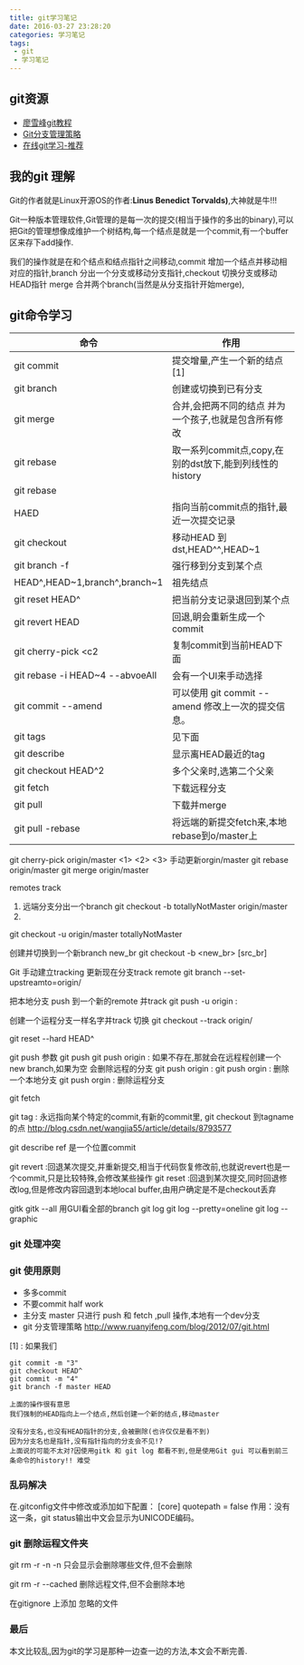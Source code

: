 ```yaml
---
title: git学习笔记
date: 2016-03-27 23:28:20
categories: 学习笔记
tags:
 - git
 - 学习笔记
---
```


## git资源

 - [廖雪峰git教程](http://www.liaoxuefeng.com/wiki/0013739516305929606dd18361248578c67b8067c8c017b000/)
 - [Git分支管理策略](http://www.ruanyifeng.com/blog/2012/07/git.html)
 - [在线git学习-推荐](http://pcottle.github.io/learnGitBranching/)


## 我的git 理解

Git的作者就是Linux开源OS的作者:**Linus Benedict Torvalds)**,大神就是牛!!!

Git一种版本管理软件,Git管理的是每一次的提交(相当于操作的多出的binary),可以把Git的管理想像成维护一个树结构,每一个结点是就是一个commit,有一个buffer区来存下add操作.

我们的操作就是在和个结点和结点指针之间移动,commit 增加一个结点并移动相对应的指针,branch 分出一个分支或移动分支指针,checkout 切换分支或移动HEAD指针
merge 合并两个branch(当然是从分支指针开始merge),


## git命令学习

| 命令                              | 作用                                                      |
| --------------------------------- | --------------------------------------------------------- |
| git commit                        | 提交增量,产生一个新的结点 [1]                             |
| git branch                        | 创建或切换到已有分支                                      |
| git merge                         | 合并,会把两不同的结点 并为一个孩子,也就是包含所有修改     |
| git rebase <dst>                  | 取一系列commit点,copy,在别的dst放下,能到列线性的history   |
| git rebase <src> <dst>            |                                                           |
| HAED                              | 指向当前commit点的指针,最近一次提交记录                   |
| git checkout <dst>                | 移动HEAD 到dst,HEAD^^,HEAD~1                              |
| git branch -f <branch> <dst>      | 强行移到分支到某个点                                      |
| HEAD^,HEAD~1,branch^,branch~1     | 祖先结点                                                  |
| git reset HEAD^                   | 把当前分支记录退回到某个点                                |
| git revert HEAD                   | 回退,眀会重新生成一个commit                               |
| git cherry-pick <c1> <c2 <c3>     | 复制commit到当前HEAD下面                                  |
| git rebase -i HEAD~4 --abvoeAll   | 会有一个UI来手动选择                                      |
| git commit --amend                | 可以使用 git commit --amend 修改上一次的提交信息。        |
| git tags  <tag> <commit>          | 见下面                                                    |
| git describe                      | 显示离HEAD最近的tag                                       |
| git checkout HEAD^2               | 多个父亲时,选第二个父亲                                   |
| git fetch                         | 下载远程分支                                              |
| git pull                          | 下载并merge                                               |
| git pull -rebase                  | 将远端的新提交fetch来,本地rebase到o/master上              |


git cherry-pick origin/master <1> <2> <3> 手动更新orgin/master
git rebase origin/master
git merge origin/master


remotes track
1. 远端分支分出一个branch
git checkout -b totallyNotMaster origin/master
2.
git checkout -u origin/master totallyNotMaster


创建并切换到一个新branch new_br
git checkout -b <new_br> [src_br]


Git 手动建立tracking 
更新现在分支track remote
git branch --set-upstreamto=origin/<remote> <local>


把本地分支 push 到一个新的remote 并track
git push -u origin <local>:<remote>


创建一个运程分支一样名字并track 切换
git checkout --track origin/<remote>

git reset --hard HEAD^

git push 参数
git push <remote> <place>
git push origin <src>:<dst>
如果<dst>不存在,那就会在远程程创建一个new branch,如果<src>为空 会删除远程的分支
git push origin <local>:<remote>
git push orgin <local>:     删除一个本地分支
git push orgin :<remote>    删除运程分支


git fetch


git tag  : 永远指向某个特定的commit,有新的commit里,
git checkout <tagname> 到tagname的点
http://blog.csdn.net/wangjia55/article/details/8793577

git describe <ref>  ref 是一个位置commit

git revert :回退某次提交,并重新提交,相当于代码恢复修改前,也就说revert也是一个commit,只是比较特殊,会修改某些操作
git reset :回退到某次提交,同时回退修改log,但是修改内容回退到本地local buffer,由用户确定是不是checkout丢弃


gitk
gitk --all 用GUI看全部的branch
git log 
git log --pretty=oneline
git log --graphic


### git 处理冲突


### git 使用原则

 - 多多commit
 - 不要commit half work
 - 主分支 master 只进行 push 和 fetch ,pull 操作,本地有一个dev分支
 - git 分支管理策略 http://www.ruanyifeng.com/blog/2012/07/git.html

[1] : 如果我们
```
git commit -m "3"
git checkout HEAD^
git commit -m "4"
git branch -f master HEAD

上面的操作很有意思
我们强制的HEAD指向上一个结点,然后创建一个新的结点,移动master

没有分支名,也没有HEAD指针的分支,会被删除(也许仅仅是看不到)
因为分支名也是指针,没有指针指向的分支会不见!?
上面说的可能不太对?因使用gitk 和 git log 都看不到,但是使用Git gui 可以看到前三条命令的history!! 难受
```


### 乱码解决

在.gitconfig文件中修改或添加如下配置：
[core]
quotepath = false
作用：没有这一条，git status输出中文会显示为UNICODE编码。

### git 删除运程文件夹

git rm -r -n <file> 
-n 只会显示会删除哪些文件,但不会删除

git rm -r --cached <file> 
删除远程文件,但不会删除本地

在gitignore 上添加 忽略的文件


### 最后

本文比较乱,因为git的学习是那种一边查一边的方法,本文会不断完善.
